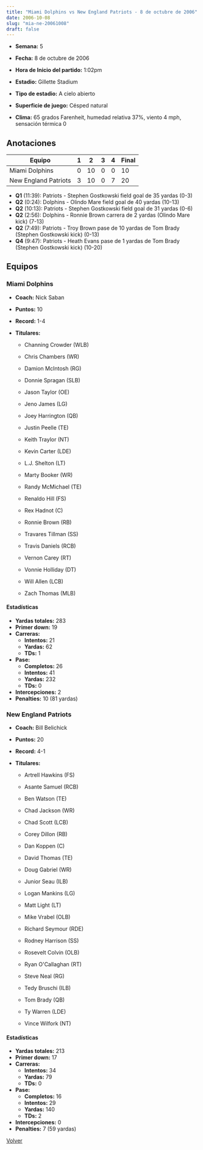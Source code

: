 ```yaml
---
title: "Miami Dolphins vs New England Patriots - 8 de octubre de 2006"
date: 2006-10-08
slug: "mia-ne-20061008"
draft: false
---
```


* **Semana:** 5
* **Fecha:** 8 de octubre de 2006

* **Hora de Inicio del partido:** 1:02pm
* **Estadio:** Gillette Stadium
* **Tipo de estadio:** A cielo abierto
* **Superficie de juego:** Césped natural
* **Clima:** 65 grados Farenheit, humedad relativa 37%, viento 4 mph, sensación térmica 0





## Anotaciones
| Equipo | 1 | 2 | 3 | 4 | Final |
|--------|---|---|---|---|-------|
| Miami Dolphins  | 0 | 10 | 0 | 0  | 10 |
| New England Patriots  | 3 | 10 | 0 | 7  | 20 |
* **Q1** (11:39): Patriots - Stephen Gostkowski field goal de 35 yardas (0-3)
* **Q2** (0:24): Dolphins - Olindo Mare field goal de 40 yardas (10-13)
* **Q2** (10:13): Patriots - Stephen Gostkowski field goal de 31 yardas (0-6)
* **Q2** (2:56): Dolphins - Ronnie Brown carrera de 2 yardas (Olindo Mare kick) (7-13)
* **Q2** (7:49): Patriots - Troy Brown pase de 10 yardas de Tom Brady (Stephen Gostkowski kick) (0-13)
* **Q4** (9:47): Patriots - Heath Evans pase de 1 yardas de Tom Brady (Stephen Gostkowski kick) (10-20)


## Equipos


### Miami Dolphins
* **Coach:** Nick Saban
* **Puntos:** 10
* **Record:** 1-4
* **Titulares:** 

  * Channing Crowder (WLB) 

  * Chris Chambers (WR) 

  * Damion McIntosh (RG) 

  * Donnie Spragan (SLB) 

  * Jason Taylor (OE) 

  * Jeno James (LG) 

  * Joey Harrington (QB) 

  * Justin Peelle (TE) 

  * Keith Traylor (NT) 

  * Kevin Carter (LDE) 

  * L.J. Shelton (LT) 

  * Marty Booker (WR) 

  * Randy McMichael (TE) 

  * Renaldo Hill (FS) 

  * Rex Hadnot (C) 

  * Ronnie Brown (RB) 

  * Travares Tillman (SS) 

  * Travis Daniels (RCB) 

  * Vernon Carey (RT) 

  * Vonnie Holliday (DT) 

  * Will Allen (LCB) 

  * Zach Thomas (MLB) 

#### Estadísticas
* **Yardas totales:** 283
* **Primer down:** 19
* **Carreras:**
  * **Intentos:** 21
  * **Yardas:** 62
  * **TDs:** 1
* **Pase:**
  * **Completos:** 26
  * **Intentos:** 41
  * **Yardas:** 232
  * **TDs:** 0
* **Intercepciones:** 2
* **Penalties:** 10 (81 yardas)

### New England Patriots
* **Coach:** Bill Belichick
* **Puntos:** 20
* **Record:** 4-1
* **Titulares:** 

  * Artrell Hawkins (FS) 

  * Asante Samuel (RCB) 

  * Ben Watson (TE) 

  * Chad Jackson (WR) 

  * Chad Scott (LCB) 

  * Corey Dillon (RB) 

  * Dan Koppen (C) 

  * David Thomas (TE) 

  * Doug Gabriel (WR) 

  * Junior Seau (ILB) 

  * Logan Mankins (LG) 

  * Matt Light (LT) 

  * Mike Vrabel (OLB) 

  * Richard Seymour (RDE) 

  * Rodney Harrison (SS) 

  * Rosevelt Colvin (OLB) 

  * Ryan O'Callaghan (RT) 

  * Steve Neal (RG) 

  * Tedy Bruschi (ILB) 

  * Tom Brady (QB) 

  * Ty Warren (LDE) 

  * Vince Wilfork (NT) 

#### Estadísticas
* **Yardas totales:** 213
* **Primer down:** 17
* **Carreras:**
  * **Intentos:** 34
  * **Yardas:** 79
  * **TDs:** 0
* **Pase:**
  * **Completos:** 16
  * **Intentos:** 29
  * **Yardas:** 140
  * **TDs:** 2
* **Intercepciones:** 0
* **Penalties:** 7 (59 yardas)


[Volver](/historia/2006)
